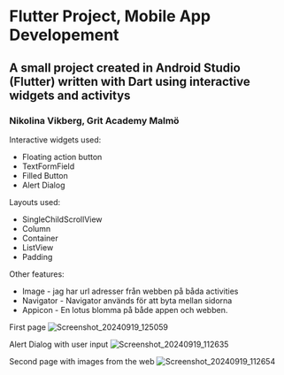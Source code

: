 # Flutter Project, Mobile App Developement

## A small project created in Android Studio (Flutter) written with Dart using interactive widgets and activitys

### Nikolina Vikberg, Grit Academy Malmö

Interactive widgets used:
- Floating action button
- TextFormField
- Filled Button
- Alert Dialog

Layouts used: 
- SingleChildScrollView
- Column
-  Container
- ListView
- Padding

Other features:
- Image - jag har url adresser från webben på båda activities
- Navigator - Navigator används för att byta mellan sidorna
- Appicon - En lotus blomma på både appen och webben.


First page
![Screenshot_20240919_125059](https://github.com/user-attachments/assets/ffeb3e1a-72c6-4a0d-8d55-056cb4d17012)


Alert Dialog with user input
![Screenshot_20240919_112635](https://github.com/user-attachments/assets/a315eb17-a516-4d69-9121-53be06429abc)



Second page with images from the web
![Screenshot_20240919_112654](https://github.com/user-attachments/assets/c6c96e7d-f179-445d-8124-8b819d08295c)
